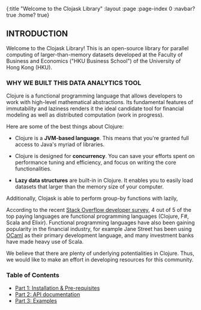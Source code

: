 {:title "Welcome to the Clojask Library"
 :layout :page
 :page-index 0
 :navbar? true
 :home? true}

## INTRODUCTION

Welcome to the Clojask Library! This is an open-source library for parallel computing of larger-than-memory datasets developed at the Faculty of Business and Economics ("HKU Business School") of the University of Hong Kong (HKU).


### WHY WE BUILT THIS DATA ANALYTICS TOOL

Clojure is a functional programming language that allows developers to work with high-level mathematical abstractions. Its fundamental features of immutability and laziness renders it the ideal candidate tool for financial modeling as well as distributed computation (work in progress). 

Here are some of the best things about Clojure:

- Clojure is a **JVM-based language**. This means that you're granted full access to Java's myriad of libraries.

- Clojure is designed for **concurrency**. You can save your efforts spent on performance tuning and efficiency, and focus on writing the core functionalities.

- **Lazy data structures** are built-in in Clojure. It enables you to easily load datasets that larger than the memory size of your computer.

Additionally, Clojask is able to perform group-by functions with lazily, 

According to the recent [Stack Overflow developer survey](https://insights.stackoverflow.com/survey/2019), 4 out of 5 of the top paying languages are functional programming languages (Clojure, F#, Scala and Elixir). Functional programming languages have also been gaining popularity in the financial industry, for example Jane Street has been using [OCaml](https://blog.janestreet.com/why-ocaml/) as their primary development language, and many investment banks have made heavy use of Scala.


We believe that there are plenty of underlying potentialities in Clojure. Thus, we would like to make an effort in developing resources for this community. 


### Table of Contents

- [Part 1: Installation & Pre-requisites](/posts-output/get-started)
- [Part 2: API documentation](/posts-output/API)
- [Part 3: Examples](/posts-output/examples)

